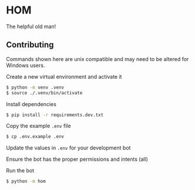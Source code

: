 # HOM

The helpful old man!

## Contributing

Commands shown here are unix compatible and may need to be altered for Windows users.

Create a new virtual environment and activate it

```bash
$ python -m venv .venv
$ source ./.venv/bin/activate
```

Install dependencies

```bash
$ pip install -r requirements.dev.txt
```

Copy the example `.env` file

```bash
$ cp .env.example .env
```

Update the values in `.env` for your development bot

Ensure the bot has the proper permissions and intents (all) 

Run the bot

```bash
$ python -m hom
```
